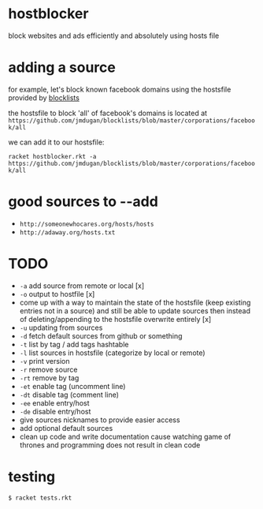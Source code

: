 # hostblocker
block websites and ads efficiently and absolutely using hosts file

# adding a source

for example, let's block known facebook domains using the hostsfile provided by [blocklists](https://github.com/jmdugan/blocklists)

the hostsfile to block 'all' of facebook's domains is located at `https://github.com/jmdugan/blocklists/blob/master/corporations/facebook/all`

we can add it to our hostsfile:

```racket hostblocker.rkt -a https://github.com/jmdugan/blocklists/blob/master/corporations/facebook/all```

# good sources to --add
- `http://someonewhocares.org/hosts/hosts`
- `http://adaway.org/hosts.txt`

# TODO
- `-a` add source from remote or local [x]
- `-o` output to hostfile [x]
- come up with a way to maintain the state of the hostsfile (keep existing entries not in a source) and still be able to update sources then instead of deleting/appending to the hostsfile overwrite entirely [x]
- `-u` updating from sources
- `-d` fetch default sources from github or something
- `-t` list by tag / add tags hashtable
- `-l` list sources in hostsfile (categorize by local or remote)
- `-v` print version
- `-r` remove source
- `-rt` remove by tag
- `-et` enable tag (uncomment line)
- `-dt` disable tag (comment line)
- `-ee` enable entry/host
- `-de` disable entry/host
- give sources nicknames to provide easier access
- add optional default sources
- clean up code and write documentation cause watching game of thrones and programming does not result in clean code


# testing

```$ racket tests.rkt```
